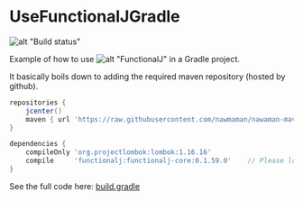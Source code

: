 # UseFunctionalJGradle

![alt "Build status"](https://travis-ci.org/NawaMan/UseFunctionalJGradle.svg?branch=master)

Example of how to use ![alt "FunctionalJ"](https://github.com/NawaMan/FunctionalJ) in a Gradle project.

It basically boils down to adding the required maven repository (hosted by github).

```Groovy
repositories {
    jcenter()
    maven { url 'https://raw.githubusercontent.com/nawmaman/nawaman-maven-repository/master/' }
}

dependencies {
    compileOnly 'org.projectlombok:lombok:1.16.16'
    compile     'functionalj:functionalj-core:0.1.59.0'    // Please look up the lastest version.
}
```

See the full code here: [build.gradle](https://github.com/NawaMan/UseFunctionalJGradle/blob/master/build.gradle)